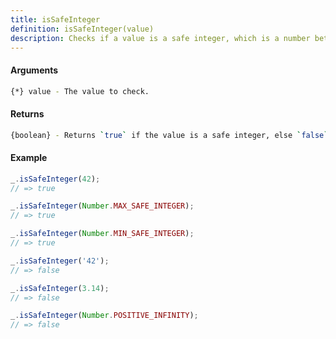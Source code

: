 ```yaml
---
title: isSafeInteger
definition: isSafeInteger(value)
description: Checks if a value is a safe integer, which is a number between -(2^53 - 1) and 2^53 - 1.
---
```



#### Arguments


```bash
{*} value - The value to check.
```


#### Returns


```bash
{boolean} - Returns `true` if the value is a safe integer, else `false`.
```


#### Example


```ts
_.isSafeInteger(42);
// => true

_.isSafeInteger(Number.MAX_SAFE_INTEGER);
// => true

_.isSafeInteger(Number.MIN_SAFE_INTEGER);
// => true

_.isSafeInteger('42');
// => false

_.isSafeInteger(3.14);
// => false

_.isSafeInteger(Number.POSITIVE_INFINITY);
// => false
```